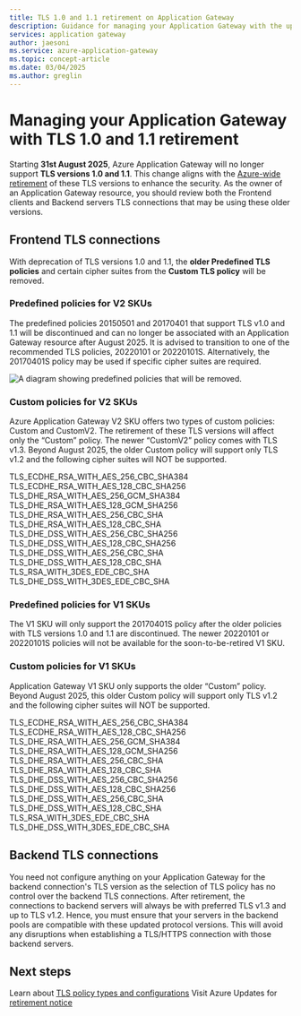 ```yaml
---
title: TLS 1.0 and 1.1 retirement on Application Gateway
description: Guidance for managing your Application Gateway with the upcoming retirement of TLS 1.0 and 1.1
services: application gateway
author: jaesoni
ms.service: azure-application-gateway
ms.topic: concept-article
ms.date: 03/04/2025
ms.author: greglin
---
```


# Managing your Application Gateway with TLS 1.0 and 1.1 retirement

Starting **31st August 2025**, Azure Application Gateway will no longer support **TLS versions 1.0 and 1.1**. This change aligns with the [Azure-wide retirement](https://azure.microsoft.com/updates?id=update-retirement-tls1-0-tls1-1-versions-azure-services) of these TLS versions to enhance the security. As the owner of an Application Gateway resource, you should review both the Frontend clients and Backend servers TLS connections that may be using these older versions.

## Frontend TLS connections

With deprecation of TLS versions 1.0 and 1.1, the **older Predefined TLS policies** and certain cipher suites from the **Custom TLS policy** will be removed.

### Predefined policies for V2 SKUs

The predefined policies 20150501 and 20170401 that support TLS v1.0 and 1.1 will be discontinued and can no longer be associated with an Application Gateway resource after August 2025. It is advised to transition to one of the recommended TLS policies, 20220101 or 20220101S. Alternatively, the 20170401S policy may be used if specific cipher suites are required. 

![A diagram showing predefined policies that will be removed.](media/application-gateway-tls-version-retire/retiring-tls-policies.png)

### Custom policies for V2 SKUs

Azure Application Gateway V2 SKU offers two types of custom policies: Custom and CustomV2. The retirement of these TLS versions will affect only the “Custom” policy. The newer “CustomV2” policy comes with TLS v1.3. Beyond August 2025, the older Custom policy will support only TLS v1.2 and the following cipher suites will NOT be supported.

TLS_ECDHE_RSA_WITH_AES_256_CBC_SHA384
TLS_ECDHE_RSA_WITH_AES_128_CBC_SHA256
TLS_DHE_RSA_WITH_AES_256_GCM_SHA384
TLS_DHE_RSA_WITH_AES_128_GCM_SHA256
TLS_DHE_RSA_WITH_AES_256_CBC_SHA
TLS_DHE_RSA_WITH_AES_128_CBC_SHA
TLS_DHE_DSS_WITH_AES_256_CBC_SHA256
TLS_DHE_DSS_WITH_AES_128_CBC_SHA256
TLS_DHE_DSS_WITH_AES_256_CBC_SHA
TLS_DHE_DSS_WITH_AES_128_CBC_SHA
TLS_RSA_WITH_3DES_EDE_CBC_SHA
TLS_DHE_DSS_WITH_3DES_EDE_CBC_SHA

### Predefined policies for V1 SKUs

The V1 SKU will only support the 20170401S policy after the older policies with TLS versions 1.0 and 1.1 are discontinued. The newer 20220101 or 20220101S policies will not be available for the soon-to-be-retired V1 SKU.

### Custom policies for V1 SKUs

Application Gateway V1 SKU only supports the older “Custom” policy. Beyond August 2025, this older Custom policy will support only TLS v1.2 and the following cipher suites will NOT be supported.

TLS_ECDHE_RSA_WITH_AES_256_CBC_SHA384
TLS_ECDHE_RSA_WITH_AES_128_CBC_SHA256
TLS_DHE_RSA_WITH_AES_256_GCM_SHA384
TLS_DHE_RSA_WITH_AES_128_GCM_SHA256
TLS_DHE_RSA_WITH_AES_256_CBC_SHA
TLS_DHE_RSA_WITH_AES_128_CBC_SHA
TLS_DHE_DSS_WITH_AES_256_CBC_SHA256
TLS_DHE_DSS_WITH_AES_128_CBC_SHA256
TLS_DHE_DSS_WITH_AES_256_CBC_SHA
TLS_DHE_DSS_WITH_AES_128_CBC_SHA
TLS_RSA_WITH_3DES_EDE_CBC_SHA
TLS_DHE_DSS_WITH_3DES_EDE_CBC_SHA

## Backend TLS connections

You need not configure anything on your Application Gateway for the backend connection's TLS version as the selection of TLS policy has no control over the backend TLS connections. After retirement, the connections to backend servers will always be with preferred TLS v1.3 and up to TLS v1.2. Hence, you must ensure that your servers in the backend pools are compatible with these updated protocol versions. This will avoid any disruptions when establishing a TLS/HTTPS connection with those backend servers.



## Next steps

Learn about [TLS policy types and configurations](application-gateway-ssl-policy-overview.md)
Visit Azure Updates for [retirement notice](https://azure.microsoft.com/updates?searchterms=application+gateway)
